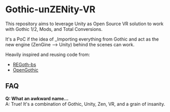 # Gothic-unZENity-VR
This repository aims to leverage Unity as Open Source VR solution to work with Gothic 1/2, Mods, and Total Conversions.

It's a PoC if the idea of _Importing everything from Gothic and act as the new engine (ZenGine --> Unity) behind the scenes can work.

Heavily inspired and reusing code from:
* [REGoth-bs](https://github.com/REGoth-project/REGoth-bs)
* [OpenGothic](https://github.com/Try/OpenGothic)


## FAQ

**Q: What an awkward name...**  
A: True! It's a combination of Gothic, Unity, Zen, VR, and a grain of insanity.